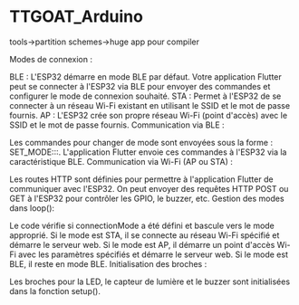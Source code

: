 # TTGOAT_Arduino

tools->partition schemes->huge app pour compiler

Modes de connexion :

BLE : L'ESP32 démarre en mode BLE par défaut. Votre application Flutter peut se connecter à l'ESP32 via BLE pour envoyer des commandes et configurer le mode de connexion souhaité.
STA : Permet à l'ESP32 de se connecter à un réseau Wi-Fi existant en utilisant le SSID et le mot de passe fournis.
AP : L'ESP32 crée son propre réseau Wi-Fi (point d'accès) avec le SSID et le mot de passe fournis.
Communication via BLE :

Les commandes pour changer de mode sont envoyées sous la forme : SET_MODE:<MODE>:<SSID>:<PASSWORD>.
L'application Flutter envoie ces commandes à l'ESP32 via la caractéristique BLE.
Communication via Wi-Fi (AP ou STA) :

Les routes HTTP sont définies pour permettre à l'application Flutter de communiquer avec l'ESP32.
On peut envoyer des requêtes HTTP POST ou GET à l'ESP32 pour contrôler les GPIO, le buzzer, etc.
Gestion des modes dans loop():

Le code vérifie si connectionMode a été défini et bascule vers le mode approprié.
Si le mode est STA, il se connecte au réseau Wi-Fi spécifié et démarre le serveur web.
Si le mode est AP, il démarre un point d'accès Wi-Fi avec les paramètres spécifiés et démarre le serveur web.
Si le mode est BLE, il reste en mode BLE.
Initialisation des broches :

Les broches pour la LED, le capteur de lumière et le buzzer sont initialisées dans la fonction setup().

